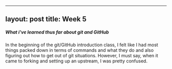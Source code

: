 
---
layout: post
title: Week 5
---

##### What i've learned thus far about git and GitHub

In the beginning of the git/GitHub introduction class, I felt like I had most things packed down in terms of commands and what they do and also figuring out how to get out of git situations. However, I must say, when it came to forking and setting up an upstream, I was pretty confused. 
